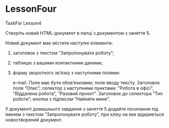 # LessonFour

TaskFor Lesson4

Створіть новий HTML-документ в папці з документом з заняття 5.

Новий документ має містити наступні елементи:

1. заголовок з текстом “Запропонувати роботу”;

2. таблицю з вашими контактними даними;

3. форму зворотного звʼязку з наступними полями:

   e-mail. Поле має бути обовʼязковим;
   поле вводу тексту. Заголовок поля “Опис”;
   селектор з наступними пунктами: “Робота в офісі”, “Віддалена робота”, “Разовий проєкт”. Заголовок до селектора “Тип роботи”;
   кнопка з підписом “Найняти мене”.

У документі домашнього завдання з заняття 5 додайте посилання під іменем з текстом “Запропонувати роботу”, при кліку на яке відкриється новостворений документ.

